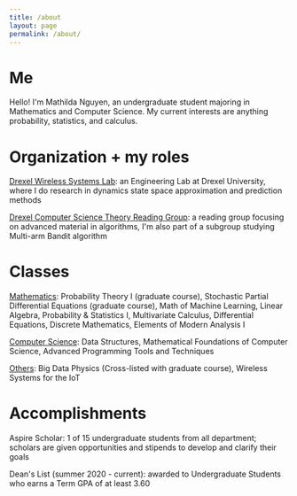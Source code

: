 ```yaml
---
title: /about
layout: page
permalink: /about/
---
```


# Me

Hello! I'm Mathilda Nguyen, an undergraduate student majoring in Mathematics and Computer Science. My current interests are anything probability, statistics, and calculus.

# Organization + my roles

[Drexel Wireless Systems Lab](https://research.coe.drexel.edu/ece/dwsl/): an Engineering Lab at Drexel University, where I do research in dynamics state space approximation and prediction methods 

[Drexel Computer Science Theory Reading Group](http://theory.cs.drexel.edu/index.html): a reading group focusing on advanced material in algorithms, I'm also part of a subgroup studying Multi-arm Bandit algorithm

# Classes 

<span style="text-decoration: underline">Mathematics</span>: Probability Theory I (graduate course), Stochastic Partial Differential Equations (graduate course), Math of Machine Learning, Linear Algebra, Probability & Statistics I, Multivariate Calculus, Differential Equations, Discrete Mathematics, Elements of Modern Analysis I

<span style="text-decoration: underline">Computer Science</span>: Data Structures, Mathematical Foundations of Computer Science, Advanced Programming Tools and Techniques

<span style="text-decoration: underline">Others</span>: Big Data Physics (Cross-listed with graduate course), Wireless Systems for the IoT

# Accomplishments

Aspire Scholar: 1 of 15 undergraduate students from all department; scholars are given opportunities and stipends to develop and clarify their goals

Dean's List (summer 2020 - current): awarded to Undergraduate Students who earns a Term GPA of at least 3.60 
